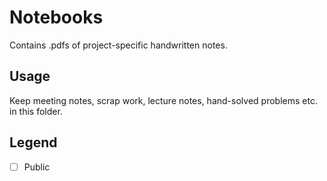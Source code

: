 # Notebooks
Contains .pdfs of project-specific handwritten notes.

## Usage
Keep meeting notes, scrap work, lecture notes, hand-solved problems etc. in this folder.

## Legend
- [ ] Public